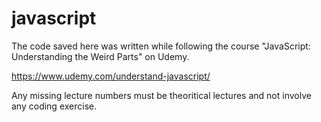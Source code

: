# javascript

The code saved here was written while following the course "JavaScript: Understanding the Weird Parts" on Udemy.

https://www.udemy.com/understand-javascript/

Any missing lecture numbers must be theoritical lectures and not involve any coding exercise.

